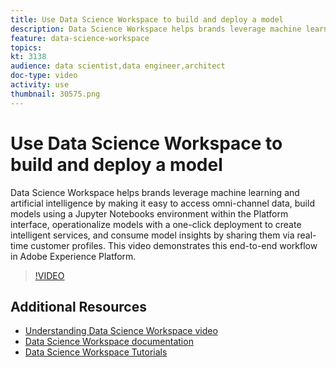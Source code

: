 ```yaml
---
title: Use Data Science Workspace to build and deploy a model
description: Data Science Workspace helps brands leverage machine learning and artificial intelligence by making it easy to access omni-channel data, build models using a Jupyter Notebooks environment within the Platform interface, operationalize models with a one-click deployment to create intelligent services, and consume model insights by sharing them via  real-time customer profiles. This video demonstrates this end-to-end workflow in Adobe Experience Platform.
feature: data-science-workspace
topics:
kt: 3138
audience: data scientist,data engineer,architect
doc-type: video
activity: use
thumbnail: 30575.png
---
```


# Use Data Science Workspace to build and deploy a model

Data Science Workspace helps brands leverage machine learning and artificial intelligence by making it easy to access omni-channel data, build models using a Jupyter Notebooks environment within the Platform interface, operationalize models with a one-click deployment to create intelligent services, and consume model insights by sharing them via  real-time customer profiles. This video demonstrates this end-to-end workflow in Adobe Experience Platform.

>[!VIDEO](https://video.tv.adobe.com/v/30575?quality=12&learn=on)

## Additional Resources

* [Understanding Data Science Workspace video](understanding-data-science-workspace.md)
* [Data Science Workspace documentation](https://www.adobe.io/apis/experienceplatform/home/data-science-workspace.html)
* [Data Science Workspace Tutorials](https://www.adobe.io/apis/experienceplatform/home/tutorials/data-science-workspace/dsw-tutorials.html)